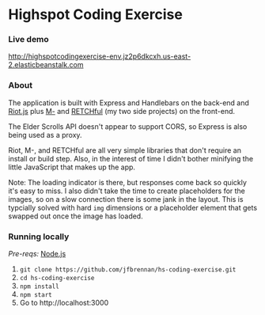 # Highspot Coding Exercise

### Live demo
http://highspotcodingexercise-env.jz2p6dkcxh.us-east-2.elasticbeanstalk.com 

### About
The application is built with Express and Handlebars on the back-end and [Riot.js](https://riot.js.org) plus [M-](http://m-docs.org) and [RETCHful](https://github.com/jfbrennan/retchful) (my two side projects)  on the front-end.

The Elder Scrolls API doesn't appear to support CORS, so Express is also being used as a proxy.

Riot, M-, and RETCHful are all very simple libraries that don't require an install or build step. Also, in the interest of time I didn't bother minifying the little JavaScript that makes up the app.

Note: The loading indicator is there, but responses come back so quickly it's easy to miss. I also didn't take the time to create placeholders for the images, so on a slow connection there is some jank in the layout. This is typcially solved with hard `img` dimensions or a placeholder element that gets swapped out once the image has loaded.

### Running locally
_Pre-reqs:_ [Node.js](https://nodejs.org/en/)

1. `git clone https://github.com/jfbrennan/hs-coding-exercise.git`
1. `cd hs-coding-exercise`
1. `npm install`
1. `npm start`
1. Go to http://localhost:3000
